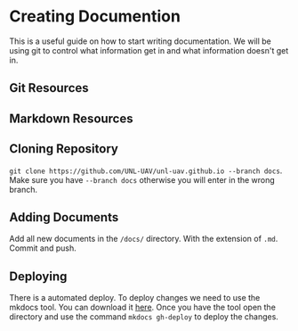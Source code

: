 # Creating Documention

This is a useful guide on how to start writing documentation. We will be using git to control what information get in and what information doesn't get in.

## Git Resources

## Markdown Resources

## Cloning Repository
```git clone https://github.com/UNL-UAV/unl-uav.github.io --branch docs```. Make sure you have ```--branch docs``` otherwise you will enter in the wrong branch.

## Adding Documents
Add all new documents in the ```/docs/``` directory. With the extension of ```.md```. Commit and push.

## Deploying
There is a automated deploy.
To deploy changes we need to use the mkdocs tool. You can download it [here](https://www.mkdocs.org/). Once you have the tool open the directory and use the command ```mkdocs gh-deploy``` to deploy the changes.

